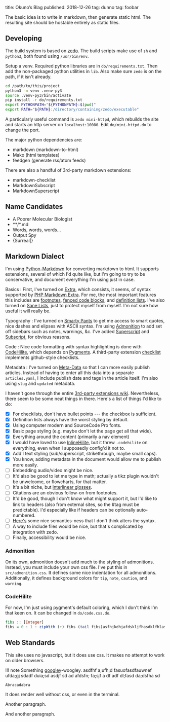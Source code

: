 title: Okuno’s Blag
published: 2018-12-26
tag: dunno
tag: foobar

The basic idea is to write in markdown, then generate static html.
The resulting site should be hostable entirely as static files.


## Developing

The build system is based on [zedo](https://github.com/Zankoku-Okuno/zedo).
The build scripts make use of `sh` and `python3`, both found using `/usr/bin/env`.

Setup a venv.
Required python libraries are in `do/requirements.txt`.
Then add the non-packaged python utilities in `lib`.
Also make sure `zedo` is on the path, if it isn't already.

```sh
cd /path/to/this/project
python3 -m venv .venv-py3
source .venv-py3/bin/activate
pip install -r do/requirements.txt
export PYTHONPATH="${PYTHONPATH}:$(pwd)"
export PATH="${PATH}:/directory/containing/zedo/executable"
```

A particularly useful command is `zedo mini-httpd`, which rebuilds the site and starts an http server on `localhost:10080`.
Edit `do/mini-httpd.do` to change the port.


The major python dependencies are:

  * markdown (markdown-to-html)
  * Mako (html templates)
  * feedgen (generate rss/atom feeds)

There are also a handful of 3rd-party markdown extensions:

  * markdown-checklist
  * MarkdownSubscript
  * MarkdownSuperscript

## Name Candidates

- A Poorer Molecular Biologist
- \*\*/\*.md
- Words, words, words…
- Output Spy
- {Surreal|}

## Markdown Dialect

I'm using [Python-Markdown](https://github.com/Python-Markdown/markdown) for converting markdown to html.
It supports extensions, several of which I'd quite like, but I'm going to try to be conservative, and document everything I'm using just in case.

Basics
:   First, I've turned on [Extra], which consists, it seems, of syntax supported by [PHP Markdown Extra].
    For me, the most important features this includes are [footnotes], [fenced code blocks], and [definition lists].
    I've also turned on [Sane Lists], just to protect myself from myself.
    I'm not sure how useful it will really be.

Typography
:   I've turned on [Smarty Pants] to get me access to smart quotes, nice dashes and elipses with ASCII syntax.
    I'm using [Admonition] to add set off sidebars such as notes, warnings, &c.
    I've added [Superscript] and [Subscript], for obvious reasons.

Code
:   Nice code formatting with syntax highlighting is done with [CodeHilite], which depends on [Pygments].
    A third-party extension [checklist] implements github-style checklists.

Metadata
:   I've turned on [Meta-Data] so that I can more easily publish articles.
    Instead of having to enter all this data into a separate `articles.yaml`, I include publish date and tags in the article itself.
    I'm also using `slug` and `updated` metadata.

[Extra]: https://python-markdown.github.io/extensions/extra/
[PHP Markdown Extra]: http://michelf.com/projects/php-markdown/extra/
[footnotes]: https://python-markdown.github.io/extensions/footnotes/
[fenced code blocks]: https://python-markdown.github.io/extensions/fenced_code_blocks/
[definition lists]: https://python-markdown.github.io/extensions/definition_lists/
[Sane Lists]: https://python-markdown.github.io/extensions/sane_lists/
[Smarty Pants]: https://python-markdown.github.io/extensions/smarty/
[Admonition]: https://python-markdown.github.io/extensions/admonition/
[Superscript]: https://github.com/jambonrose/markdown_superscript_extension
[Subscript]: https://github.com/jambonrose/markdown_subscript_extension
[CodeHilite]: https://python-markdown.github.io/extensions/code_hilite/
[Pygments]: http://pygments.org/
[checklist]: https://github.com/FND/markdown-checklist
[Meta-Data]: https://python-markdown.github.io/extensions/meta_data/


I haven't gone through the entire [3rd-party extensions wiki](https://github.com/Python-Markdown/markdown/wiki/Third-Party-Extensions).
Nevertheless, there seem to be some neat things in there.
Here's a list of things I'd like to do:

- [x] For checklists, don't have bullet points --- the checkbox is sufficient.
- [x] Definition lists always have the worst styling by default.
- [x] Using computer modern and SourceCode Pro fonts.
- [x] Basic page styling (e.g. maybe don't let the page get all that wide).
- [x] Everything around the content (primarily a nav element)
- [x] I would have loved to use [InlineHilite], but it threw `.codehilite` on everything, even when I supposedly config'd it not to.
- [x] Add'l text styling (sub/superscript, strikethrough, maybe small caps).
- [x] You know, adding metadata in the document would allow me to publish more easily.
- [ ] Embedding audio/video might be nice.
- [ ] It'd also be good to let me type in math; actually a tikz plugin wouldn't be unwelcome, or flowcharts, for that matter.
- [ ] It's a bit niche, but [interlinear glosses](https://github.com/parryc/doctor_leipzig).
- [ ] Citations are an obvious follow-on from footnotes.
- [ ] It'd be good, though I don't know what might support it, but I'd like to link to headers (also from external sites, so the #tag must be predictable). I'd especially like if headers can be optionally auto-numbered.
- [ ] [Here's](https://github.com/aleray/mdx_outline) some nice semantics-ness that I don't think alters the syntax.
- [ ] A way to include files would be nice, but that's complicated by integration with zedo.
- [ ] Finally, accessibility would be nice.

[InlineHilite]: https://facelessuser.github.io/pymdown-extensions/extensions/inlinehilite/

### Admonition

On its own, admonition doesn't add much to the styling of admonitions.
Instead, you must include your own css file.
I've put this in `src/admonition.css`.
It defines some nice indentation for all admonitions.
Additionally, it defines background colors for `tip`, `note`, `caution`, and `warning`.

### CodeHilite

For now, I'm just using pygment's default coloring, which I don't think I'm that keen on.
It can be changed in `do/code.css.do`.

```haskell
fibs :: [Integer]
fibs = 0 : 1 : zipWith (+) fibs (tail fibs)asfhjkdhjafdskljfhasdklfhlasdkhflajksdhflukaehuiawhewkfuhwe;ofhsedkafl;ehuiwahfdskfhuihsed
```

## Web Standards

This site uses no javascript, but it does use css.
It makes no attempt to work on older browsers.

!!! note
    Something [googley](https://google.com)-woogley. asdfhf a;ufh;d fasuofasdfauwnef ufda;gj sdadf duia;sd asdjf sd ad afdsfn; fa;sjf a df adf  dl;fasd da;dsfha sd 

    Abracadabra

It does render well without css, or even in the terminal.

Another paragraph.

And another paragraph.
